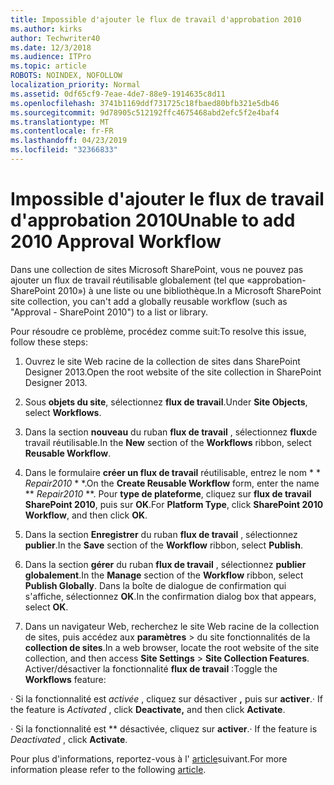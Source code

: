 ```yaml
---
title: Impossible d'ajouter le flux de travail d'approbation 2010
ms.author: kirks
author: Techwriter40
ms.date: 12/3/2018
ms.audience: ITPro
ms.topic: article
ROBOTS: NOINDEX, NOFOLLOW
localization_priority: Normal
ms.assetid: 0df65cf9-7eae-4de7-88e9-1914635c8d11
ms.openlocfilehash: 3741b1169ddf731725c18fbaed80bfb321e5db46
ms.sourcegitcommit: 9d78905c512192ffc4675468abd2efc5f2e4baf4
ms.translationtype: MT
ms.contentlocale: fr-FR
ms.lasthandoff: 04/23/2019
ms.locfileid: "32366833"
---
```

# <a name="unable-to-add-2010-approval-workflow"></a><span data-ttu-id="28153-102">Impossible d'ajouter le flux de travail d'approbation 2010</span><span class="sxs-lookup"><span data-stu-id="28153-102">Unable to add 2010 Approval Workflow</span></span>

<span data-ttu-id="28153-103">Dans une collection de sites Microsoft SharePoint, vous ne pouvez pas ajouter un flux de travail réutilisable globalement (tel que «approbation-SharePoint 2010») à une liste ou une bibliothèque.</span><span class="sxs-lookup"><span data-stu-id="28153-103">In a Microsoft SharePoint site collection, you can't add a globally reusable workflow (such as "Approval - SharePoint 2010") to a list or library.</span></span>
  
<span data-ttu-id="28153-104">Pour résoudre ce problème, procédez comme suit:</span><span class="sxs-lookup"><span data-stu-id="28153-104">To resolve this issue, follow these steps:</span></span> 
  
1. <span data-ttu-id="28153-105">Ouvrez le site Web racine de la collection de sites dans SharePoint Designer 2013.</span><span class="sxs-lookup"><span data-stu-id="28153-105">Open the root website of the site collection in SharePoint Designer 2013.</span></span>
  
2. <span data-ttu-id="28153-106">Sous **objets du site**, sélectionnez **flux de travail**.</span><span class="sxs-lookup"><span data-stu-id="28153-106">Under **Site Objects**, select **Workflows**.</span></span> 
  
3. <span data-ttu-id="28153-107">Dans la section **nouveau** du ruban **flux de travail** , sélectionnez **flux**de travail réutilisable.</span><span class="sxs-lookup"><span data-stu-id="28153-107">In the **New** section of the **Workflows** ribbon, select **Reusable Workflow**.</span></span> 
  
4. <span data-ttu-id="28153-108">Dans le formulaire **créer un flux de travail** réutilisable, entrez le nom \* \* *Repair2010* \* \*.</span><span class="sxs-lookup"><span data-stu-id="28153-108">On the **Create Reusable Workflow** form, enter the name \*\* *Repair2010* \*\*.</span></span> <span data-ttu-id="28153-109">Pour **type de plateforme**, cliquez sur **flux de travail SharePoint 2010**, puis sur **OK**.</span><span class="sxs-lookup"><span data-stu-id="28153-109">For **Platform Type**, click **SharePoint 2010 Workflow**, and then click **OK**.</span></span> 
  
1. <span data-ttu-id="28153-110">Dans la section **Enregistrer** du ruban **flux de travail** , sélectionnez **publier**.</span><span class="sxs-lookup"><span data-stu-id="28153-110">In the **Save** section of the **Workflow** ribbon, select **Publish**.</span></span> 
  
2. <span data-ttu-id="28153-111">Dans la section **gérer** du ruban **flux de travail** , sélectionnez **publier globalement**.</span><span class="sxs-lookup"><span data-stu-id="28153-111">In the **Manage** section of the **Workflow** ribbon, select **Publish Globally**.</span></span> <span data-ttu-id="28153-112">Dans la boîte de dialogue de confirmation qui s'affiche, sélectionnez **OK**.</span><span class="sxs-lookup"><span data-stu-id="28153-112">In the confirmation dialog box that appears, select **OK**.</span></span> 
  
3. <span data-ttu-id="28153-113">Dans un navigateur Web, recherchez le site Web racine de la collection de sites, puis accédez aux **paramètres** \> du site fonctionnalités de la **collection de sites**.</span><span class="sxs-lookup"><span data-stu-id="28153-113">In a web browser, locate the root website of the site collection, and then access **Site Settings** \> **Site Collection Features**.</span></span> <span data-ttu-id="28153-114">Activer/désactiver la fonctionnalité **flux de travail** :</span><span class="sxs-lookup"><span data-stu-id="28153-114">Toggle the **Workflows** feature:</span></span> 
  
<span data-ttu-id="28153-115">· Si la fonctionnalité est *activée* , cliquez sur désactiver **,** puis sur **activer**.</span><span class="sxs-lookup"><span data-stu-id="28153-115">· If the feature is  *Activated*  , click **Deactivate,** and then click **Activate**.</span></span> 
  
<span data-ttu-id="28153-116">· Si la fonctionnalité est \*\* désactivée, cliquez sur **activer**.</span><span class="sxs-lookup"><span data-stu-id="28153-116">· If the feature is  *Deactivated*  , click **Activate**.</span></span> 
  
<span data-ttu-id="28153-117">Pour plus d'informations, reportez-vous à l' [article](https://go.microsoft.com/fwlink/?linkid=2047770&amp;clcid=0x409)suivant.</span><span class="sxs-lookup"><span data-stu-id="28153-117">For more information please refer to the following [article](https://go.microsoft.com/fwlink/?linkid=2047770&amp;clcid=0x409).</span></span>
  

